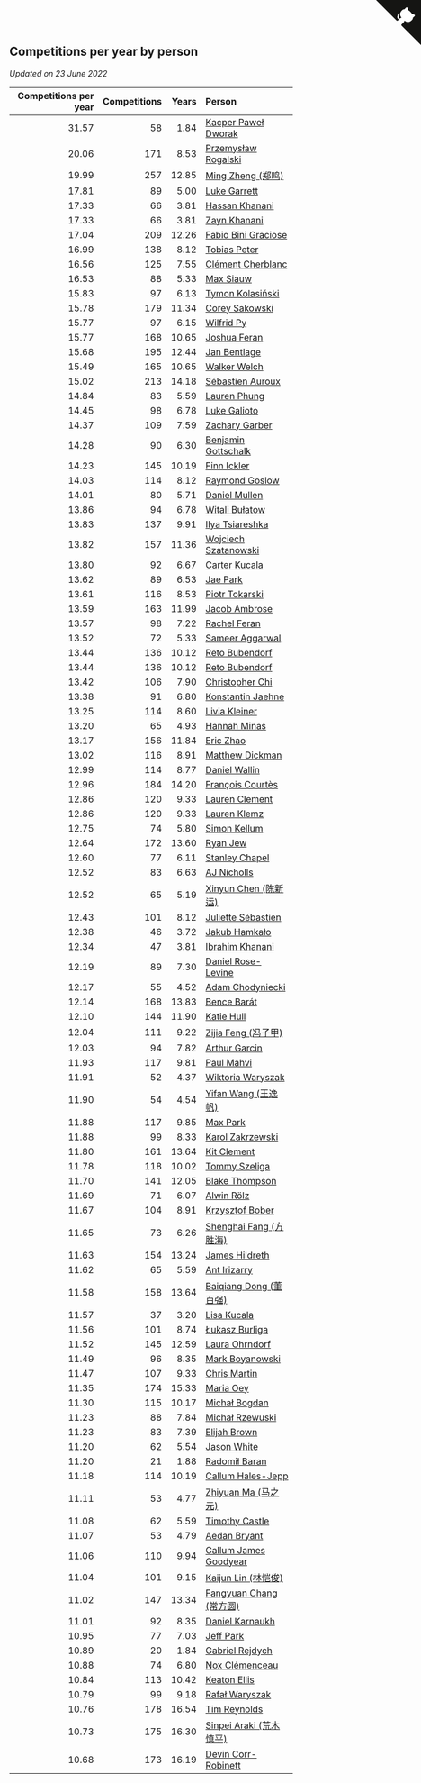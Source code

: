 ## Competitions per year by person

*Updated on 23 June 2022*

| Competitions per year | Competitions | Years | Person |
| ---: | ---: | ---: | :--- |
| 31.57 | 58 | 1.84 | [Kacper Paweł Dworak](https://www.worldcubeassociation.org/persons/2020DWOR01) |
| 20.06 | 171 | 8.53 | [Przemysław Rogalski](https://www.worldcubeassociation.org/persons/2013ROGA02) |
| 19.99 | 257 | 12.85 | [Ming Zheng (郑鸣)](https://www.worldcubeassociation.org/persons/2009ZHEN11) |
| 17.81 | 89 | 5.00 | [Luke Garrett](https://www.worldcubeassociation.org/persons/2017GARR05) |
| 17.33 | 66 | 3.81 | [Hassan Khanani](https://www.worldcubeassociation.org/persons/2018KHAN26) |
| 17.33 | 66 | 3.81 | [Zayn Khanani](https://www.worldcubeassociation.org/persons/2018KHAN28) |
| 17.04 | 209 | 12.26 | [Fabio Bini Graciose](https://www.worldcubeassociation.org/persons/2010GRAC02) |
| 16.99 | 138 | 8.12 | [Tobias Peter](https://www.worldcubeassociation.org/persons/2014PETE03) |
| 16.56 | 125 | 7.55 | [Clément Cherblanc](https://www.worldcubeassociation.org/persons/2014CHER05) |
| 16.53 | 88 | 5.33 | [Max Siauw](https://www.worldcubeassociation.org/persons/2017SIAU02) |
| 15.83 | 97 | 6.13 | [Tymon Kolasiński](https://www.worldcubeassociation.org/persons/2016KOLA02) |
| 15.78 | 179 | 11.34 | [Corey Sakowski](https://www.worldcubeassociation.org/persons/2011SAKO01) |
| 15.77 | 97 | 6.15 | [Wilfrid Py](https://www.worldcubeassociation.org/persons/2016PYWI01) |
| 15.77 | 168 | 10.65 | [Joshua Feran](https://www.worldcubeassociation.org/persons/2011FERA01) |
| 15.68 | 195 | 12.44 | [Jan Bentlage](https://www.worldcubeassociation.org/persons/2010BENT01) |
| 15.49 | 165 | 10.65 | [Walker Welch](https://www.worldcubeassociation.org/persons/2011WELC01) |
| 15.02 | 213 | 14.18 | [Sébastien Auroux](https://www.worldcubeassociation.org/persons/2008AURO01) |
| 14.84 | 83 | 5.59 | [Lauren Phung](https://www.worldcubeassociation.org/persons/2016PHUN02) |
| 14.45 | 98 | 6.78 | [Luke Galioto](https://www.worldcubeassociation.org/persons/2015GALI02) |
| 14.37 | 109 | 7.59 | [Zachary Garber](https://www.worldcubeassociation.org/persons/2014GARB01) |
| 14.28 | 90 | 6.30 | [Benjamin Gottschalk](https://www.worldcubeassociation.org/persons/2016GOTT01) |
| 14.23 | 145 | 10.19 | [Finn Ickler](https://www.worldcubeassociation.org/persons/2012ICKL01) |
| 14.03 | 114 | 8.12 | [Raymond Goslow](https://www.worldcubeassociation.org/persons/2014GOSL01) |
| 14.01 | 80 | 5.71 | [Daniel Mullen](https://www.worldcubeassociation.org/persons/2016MULL04) |
| 13.86 | 94 | 6.78 | [Witali Bułatow](https://www.worldcubeassociation.org/persons/2015BUAT01) |
| 13.83 | 137 | 9.91 | [Ilya Tsiareshka](https://www.worldcubeassociation.org/persons/2012TERE01) |
| 13.82 | 157 | 11.36 | [Wojciech Szatanowski](https://www.worldcubeassociation.org/persons/2011SZAT01) |
| 13.80 | 92 | 6.67 | [Carter Kucala](https://www.worldcubeassociation.org/persons/2015KUCA01) |
| 13.62 | 89 | 6.53 | [Jae Park](https://www.worldcubeassociation.org/persons/2015PARK24) |
| 13.61 | 116 | 8.53 | [Piotr Tokarski](https://www.worldcubeassociation.org/persons/2013TOKA01) |
| 13.59 | 163 | 11.99 | [Jacob Ambrose](https://www.worldcubeassociation.org/persons/2010AMBR01) |
| 13.57 | 98 | 7.22 | [Rachel Feran](https://www.worldcubeassociation.org/persons/2015FERA01) |
| 13.52 | 72 | 5.33 | [Sameer Aggarwal](https://www.worldcubeassociation.org/persons/2017AGGA01) |
| 13.44 | 136 | 10.12 | [Reto Bubendorf](https://www.worldcubeassociation.org/persons/2012BUBE01) |
| 13.44 | 136 | 10.12 | [Reto Bubendorf](https://www.worldcubeassociation.org/persons/2012BUBE01) |
| 13.42 | 106 | 7.90 | [Christopher Chi](https://www.worldcubeassociation.org/persons/2014CHIC01) |
| 13.38 | 91 | 6.80 | [Konstantin Jaehne](https://www.worldcubeassociation.org/persons/2015JAEH01) |
| 13.25 | 114 | 8.60 | [Livia Kleiner](https://www.worldcubeassociation.org/persons/2013KLEI03) |
| 13.20 | 65 | 4.93 | [Hannah Minas](https://www.worldcubeassociation.org/persons/2017MINA04) |
| 13.17 | 156 | 11.84 | [Eric Zhao](https://www.worldcubeassociation.org/persons/2010ZHAO19) |
| 13.02 | 116 | 8.91 | [Matthew Dickman](https://www.worldcubeassociation.org/persons/2013DICK01) |
| 12.99 | 114 | 8.77 | [Daniel Wallin](https://www.worldcubeassociation.org/persons/2013WALL03) |
| 12.96 | 184 | 14.20 | [François Courtès](https://www.worldcubeassociation.org/persons/2008COUR01) |
| 12.86 | 120 | 9.33 | [Lauren Clement](https://www.worldcubeassociation.org/persons/2013KLEM01) |
| 12.86 | 120 | 9.33 | [Lauren Klemz](https://www.worldcubeassociation.org/persons/2013KLEM01) |
| 12.75 | 74 | 5.80 | [Simon Kellum](https://www.worldcubeassociation.org/persons/2016KELL12) |
| 12.64 | 172 | 13.60 | [Ryan Jew](https://www.worldcubeassociation.org/persons/2008JEWR01) |
| 12.60 | 77 | 6.11 | [Stanley Chapel](https://www.worldcubeassociation.org/persons/2016CHAP04) |
| 12.52 | 83 | 6.63 | [AJ Nicholls](https://www.worldcubeassociation.org/persons/2015NICH04) |
| 12.52 | 65 | 5.19 | [Xinyun Chen (陈新运)](https://www.worldcubeassociation.org/persons/2017CHEN36) |
| 12.43 | 101 | 8.12 | [Juliette Sébastien](https://www.worldcubeassociation.org/persons/2014SEBA01) |
| 12.38 | 46 | 3.72 | [Jakub Hamkało](https://www.worldcubeassociation.org/persons/2018HAMK01) |
| 12.34 | 47 | 3.81 | [Ibrahim Khanani](https://www.worldcubeassociation.org/persons/2018KHAN27) |
| 12.19 | 89 | 7.30 | [Daniel Rose-Levine](https://www.worldcubeassociation.org/persons/2015ROSE01) |
| 12.17 | 55 | 4.52 | [Adam Chodyniecki](https://www.worldcubeassociation.org/persons/2017CHOD02) |
| 12.14 | 168 | 13.83 | [Bence Barát](https://www.worldcubeassociation.org/persons/2008BARA01) |
| 12.10 | 144 | 11.90 | [Katie Hull](https://www.worldcubeassociation.org/persons/2010HULL01) |
| 12.04 | 111 | 9.22 | [Zijia Feng (冯子甲)](https://www.worldcubeassociation.org/persons/2013FENG02) |
| 12.03 | 94 | 7.82 | [Arthur Garcin](https://www.worldcubeassociation.org/persons/2014GARC27) |
| 11.93 | 117 | 9.81 | [Paul Mahvi](https://www.worldcubeassociation.org/persons/2012MAHV01) |
| 11.91 | 52 | 4.37 | [Wiktoria Waryszak](https://www.worldcubeassociation.org/persons/2018WARY01) |
| 11.90 | 54 | 4.54 | [Yifan Wang (王逸帆)](https://www.worldcubeassociation.org/persons/2017WANY29) |
| 11.88 | 117 | 9.85 | [Max Park](https://www.worldcubeassociation.org/persons/2012PARK03) |
| 11.88 | 99 | 8.33 | [Karol Zakrzewski](https://www.worldcubeassociation.org/persons/2014ZAKR01) |
| 11.80 | 161 | 13.64 | [Kit Clement](https://www.worldcubeassociation.org/persons/2008CLEM01) |
| 11.78 | 118 | 10.02 | [Tommy Szeliga](https://www.worldcubeassociation.org/persons/2012SZEL01) |
| 11.70 | 141 | 12.05 | [Blake Thompson](https://www.worldcubeassociation.org/persons/2010THOM03) |
| 11.69 | 71 | 6.07 | [Alwin Rölz](https://www.worldcubeassociation.org/persons/2016ROLZ01) |
| 11.67 | 104 | 8.91 | [Krzysztof Bober](https://www.worldcubeassociation.org/persons/2013BOBE01) |
| 11.65 | 73 | 6.26 | [Shenghai Fang (方胜海)](https://www.worldcubeassociation.org/persons/2016FANG01) |
| 11.63 | 154 | 13.24 | [James Hildreth](https://www.worldcubeassociation.org/persons/2009HILD01) |
| 11.62 | 65 | 5.59 | [Ant Irizarry](https://www.worldcubeassociation.org/persons/2016IRIZ02) |
| 11.58 | 158 | 13.64 | [Baiqiang Dong (董百强)](https://www.worldcubeassociation.org/persons/2008DONG06) |
| 11.57 | 37 | 3.20 | [Lisa Kucala](https://www.worldcubeassociation.org/persons/2019KUCA01) |
| 11.56 | 101 | 8.74 | [Łukasz Burliga](https://www.worldcubeassociation.org/persons/2013BURL01) |
| 11.52 | 145 | 12.59 | [Laura Ohrndorf](https://www.worldcubeassociation.org/persons/2009OHRN01) |
| 11.49 | 96 | 8.35 | [Mark Boyanowski](https://www.worldcubeassociation.org/persons/2014BOYA01) |
| 11.47 | 107 | 9.33 | [Chris Martin](https://www.worldcubeassociation.org/persons/2013MART03) |
| 11.35 | 174 | 15.33 | [Maria Oey](https://www.worldcubeassociation.org/persons/2007OEYM01) |
| 11.30 | 115 | 10.17 | [Michał Bogdan](https://www.worldcubeassociation.org/persons/2012BOGD01) |
| 11.23 | 88 | 7.84 | [Michał Rzewuski](https://www.worldcubeassociation.org/persons/2014RZEW01) |
| 11.23 | 83 | 7.39 | [Elijah Brown](https://www.worldcubeassociation.org/persons/2015BROW03) |
| 11.20 | 62 | 5.54 | [Jason White](https://www.worldcubeassociation.org/persons/2016WHIT16) |
| 11.20 | 21 | 1.88 | [Radomił Baran](https://www.worldcubeassociation.org/persons/2020BARA02) |
| 11.18 | 114 | 10.19 | [Callum Hales-Jepp](https://www.worldcubeassociation.org/persons/2012HALE01) |
| 11.11 | 53 | 4.77 | [Zhiyuan Ma (马之元)](https://www.worldcubeassociation.org/persons/2017MAZH04) |
| 11.08 | 62 | 5.59 | [Timothy Castle](https://www.worldcubeassociation.org/persons/2016CAST48) |
| 11.07 | 53 | 4.79 | [Aedan Bryant](https://www.worldcubeassociation.org/persons/2017BRYA06) |
| 11.06 | 110 | 9.94 | [Callum James Goodyear](https://www.worldcubeassociation.org/persons/2012GOOD02) |
| 11.04 | 101 | 9.15 | [Kaijun Lin (林恺俊)](https://www.worldcubeassociation.org/persons/2013LINK01) |
| 11.02 | 147 | 13.34 | [Fangyuan Chang (常方圆)](https://www.worldcubeassociation.org/persons/2009CHAN04) |
| 11.01 | 92 | 8.35 | [Daniel Karnaukh](https://www.worldcubeassociation.org/persons/2014KARN02) |
| 10.95 | 77 | 7.03 | [Jeff Park](https://www.worldcubeassociation.org/persons/2015PARK08) |
| 10.89 | 20 | 1.84 | [Gabriel Rejdych](https://www.worldcubeassociation.org/persons/2020REJD01) |
| 10.88 | 74 | 6.80 | [Nox Clémenceau](https://www.worldcubeassociation.org/persons/2015CLEM03) |
| 10.84 | 113 | 10.42 | [Keaton Ellis](https://www.worldcubeassociation.org/persons/2012ELLI01) |
| 10.79 | 99 | 9.18 | [Rafał Waryszak](https://www.worldcubeassociation.org/persons/2013WARY01) |
| 10.76 | 178 | 16.54 | [Tim Reynolds](https://www.worldcubeassociation.org/persons/2005REYN01) |
| 10.73 | 175 | 16.30 | [Sinpei Araki (荒木慎平)](https://www.worldcubeassociation.org/persons/2006ARAK01) |
| 10.68 | 173 | 16.19 | [Devin Corr-Robinett](https://www.worldcubeassociation.org/persons/2006CORR01) |


<a href="https://github.com/jonatanklosko/wca_statistics" class="github-corner" aria-label="View source on Github"><svg width="80" height="80" viewBox="0 0 250 250" style="fill:#151513; color:#fff; position: absolute; top: 0; border: 0; right: 0;" aria-hidden="true"><path d="M0,0 L115,115 L130,115 L142,142 L250,250 L250,0 Z"></path><path d="M128.3,109.0 C113.8,99.7 119.0,89.6 119.0,89.6 C122.0,82.7 120.5,78.6 120.5,78.6 C119.2,72.0 123.4,76.3 123.4,76.3 C127.3,80.9 125.5,87.3 125.5,87.3 C122.9,97.6 130.6,101.9 134.4,103.2" fill="currentColor" style="transform-origin: 130px 106px;" class="octo-arm"></path><path d="M115.0,115.0 C114.9,115.1 118.7,116.5 119.8,115.4 L133.7,101.6 C136.9,99.2 139.9,98.4 142.2,98.6 C133.8,88.0 127.5,74.4 143.8,58.0 C148.5,53.4 154.0,51.2 159.7,51.0 C160.3,49.4 163.2,43.6 171.4,40.1 C171.4,40.1 176.1,42.5 178.8,56.2 C183.1,58.6 187.2,61.8 190.9,65.4 C194.5,69.0 197.7,73.2 200.1,77.6 C213.8,80.2 216.3,84.9 216.3,84.9 C212.7,93.1 206.9,96.0 205.4,96.6 C205.1,102.4 203.0,107.8 198.3,112.5 C181.9,128.9 168.3,122.5 157.7,114.1 C157.9,116.9 156.7,120.9 152.7,124.9 L141.0,136.5 C139.8,137.7 141.6,141.9 141.8,141.8 Z" fill="currentColor" class="octo-body"></path></svg></a><style>.github-corner:hover .octo-arm{animation:octocat-wave 560ms ease-in-out}@keyframes octocat-wave{0%,100%{transform:rotate(0)}20%,60%{transform:rotate(-25deg)}40%,80%{transform:rotate(10deg)}}@media (max-width:500px){.github-corner:hover .octo-arm{animation:none}.github-corner .octo-arm{animation:octocat-wave 560ms ease-in-out}}</style>

